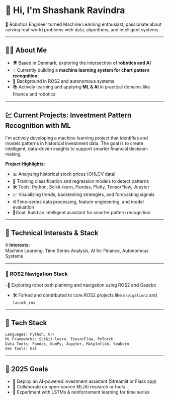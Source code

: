 # 👋 Hi, I'm Shashank Ravindra

🚀 Robotics Engineer turned Machine Learning enthusiast, passionate about solving real-world problems with data, algorithms, and intelligent systems.

---

## 👨‍💻 About Me

- 🌍 Based in Denmark, exploring the intersection of **robotics and AI**
- 💡 Currently building a **machine learning system for chart pattern recognition**
- 🤖 Background in ROS2 and autonomous systems
- 📚 Actively learning and applying **ML & AI** in practical domains like finance and robotics

---

## 💹 Current Projects: Investment Pattern Recognition with ML

I'm actively developing a machine learning project that identifies and models patterns in historical investment data. The goal is to create intelligent, data-driven insights to support smarter financial decision-making.

**Project Highlights:**
- 📊 Analyzing historical stock prices (OHLCV data)
- 🧠 Training classification and regression models to detect patterns
- 🛠️ Tools: Python, Scikit-learn, Pandas, Plotly, TensorFlow, Jupyter
- 📈 Visualizing trends, backtesting strategies, and forecasting signals
- ⚙️Time-series data processing, feature engineering, and model evaluation
- 🚀Goal: Build an intelligent assistant for smarter pattern recognition

---

## 🧠 Technical Interests & Stack

**💡 Interests:**  
Machine Learning, Time Series Analysis, AI for Finance, Autonomous Systems

---

### 🤖 ROS2 Navigation Stack
-🔄 Exploring robot path planning and navigation using ROS2 and Gazebo
- 🛠️ Forked and contributed to core ROS2 projects like `navigation2` and `launch_ros`

---
## 🧰 Tech Stack

```python
Languages: Python, C++
ML Frameworks: Scikit-learn, TensorFlow, PyTorch
Data Tools: Pandas, NumPy, Jupyter, Matplotlib, Seaborn
Dev Tools: Git
```

---

## 🧭 2025 Goals

- 🚀 Deploy an AI-powered investment assistant (Streamlit or Flask app)
- 🤝 Collaborate on open-source ML/AI research or tools
- 🧪 Experiment with LSTMs & reinforcement learning for time series


